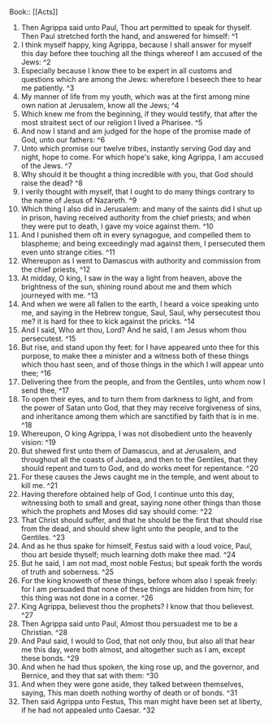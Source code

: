  Book:: [[Acts]]
 1. Then Agrippa said unto Paul, Thou art permitted to speak for thyself. Then Paul stretched forth the hand, and answered for himself: ^1
 2. I think myself happy, king Agrippa, because I shall answer for myself this day before thee touching all the things whereof I am accused of the Jews: ^2
 3. Especially because I know thee to be expert in all customs and questions which are among the Jews: wherefore I beseech thee to hear me patiently. ^3
 4. My manner of life from my youth, which was at the first among mine own nation at Jerusalem, know all the Jews; ^4
 5. Which knew me from the beginning, if they would testify, that after the most straitest sect of our religion I lived a Pharisee. ^5
 6. And now I stand and am judged for the hope of the promise made of God, unto our fathers: ^6
 7. Unto which promise our twelve tribes, instantly serving God day and night, hope to come. For which hope's sake, king Agrippa, I am accused of the Jews. ^7
 8. Why should it be thought a thing incredible with you, that God should raise the dead? ^8
 9. I verily thought with myself, that I ought to do many things contrary to the name of Jesus of Nazareth. ^9
 10. Which thing I also did in Jerusalem: and many of the saints did I shut up in prison, having received authority from the chief priests; and when they were put to death, I gave my voice against them. ^10
 11. And I punished them oft in every synagogue, and compelled them to blaspheme; and being exceedingly mad against them, I persecuted them even unto strange cities. ^11
 12. Whereupon as I went to Damascus with authority and commission from the chief priests, ^12
 13. At midday, O king, I saw in the way a light from heaven, above the brightness of the sun, shining round about me and them which journeyed with me. ^13
 14. And when we were all fallen to the earth, I heard a voice speaking unto me, and saying in the Hebrew tongue, Saul, Saul, why persecutest thou me? it is hard for thee to kick against the pricks. ^14
 15. And I said, Who art thou, Lord? And he said, I am Jesus whom thou persecutest. ^15
 16. But rise, and stand upon thy feet: for I have appeared unto thee for this purpose, to make thee a minister and a witness both of these things which thou hast seen, and of those things in the which I will appear unto thee; ^16
 17. Delivering thee from the people, and from the Gentiles, unto whom now I send thee, ^17
 18. To open their eyes, and to turn them from darkness to light, and from the power of Satan unto God, that they may receive forgiveness of sins, and inheritance among them which are sanctified by faith that is in me. ^18
 19. Whereupon, O king Agrippa, I was not disobedient unto the heavenly vision: ^19
 20. But shewed first unto them of Damascus, and at Jerusalem, and throughout all the coasts of Judaea, and then to the Gentiles, that they should repent and turn to God, and do works meet for repentance. ^20
 21. For these causes the Jews caught me in the temple, and went about to kill me. ^21
 22. Having therefore obtained help of God, I continue unto this day, witnessing both to small and great, saying none other things than those which the prophets and Moses did say should come: ^22
 23. That Christ should suffer, and that he should be the first that should rise from the dead, and should shew light unto the people, and to the Gentiles. ^23
 24. And as he thus spake for himself, Festus said with a loud voice, Paul, thou art beside thyself; much learning doth make thee mad. ^24
 25. But he said, I am not mad, most noble Festus; but speak forth the words of truth and soberness. ^25
 26. For the king knoweth of these things, before whom also I speak freely: for I am persuaded that none of these things are hidden from him; for this thing was not done in a corner. ^26
 27. King Agrippa, believest thou the prophets? I know that thou believest. ^27
 28. Then Agrippa said unto Paul, Almost thou persuadest me to be a Christian. ^28
 29. And Paul said, I would to God, that not only thou, but also all that hear me this day, were both almost, and altogether such as I am, except these bonds. ^29
 30. And when he had thus spoken, the king rose up, and the governor, and Bernice, and they that sat with them: ^30
 31. And when they were gone aside, they talked between themselves, saying, This man doeth nothing worthy of death or of bonds. ^31
 32. Then said Agrippa unto Festus, This man might have been set at liberty, if he had not appealed unto Caesar. ^32

